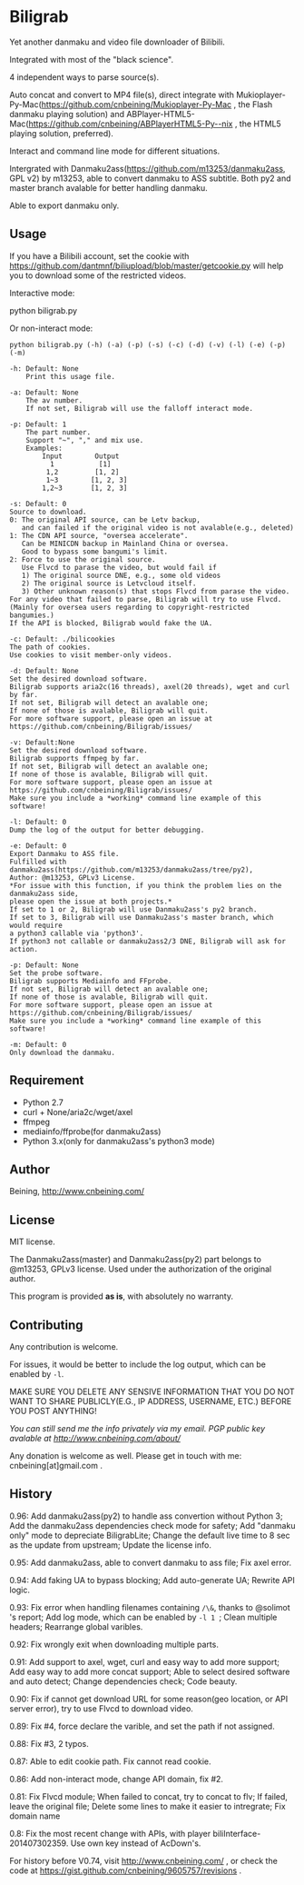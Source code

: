Biligrab
========

Yet another danmaku and video file downloader of Bilibili.

Integrated with most of the "black science".

4 independent ways to parse source(s).

Auto concat and convert to MP4 file(s), direct integrate with Mukioplayer-Py-Mac(https://github.com/cnbeining/Mukioplayer-Py-Mac  , the Flash danmaku playing solution) and ABPlayer-HTML5-Mac(https://github.com/cnbeining/ABPlayerHTML5-Py--nix  , the HTML5 playing solution, preferred). 

Interact and command line mode for different situations.

Intergrated with Danmaku2ass(https://github.com/m13253/danmaku2ass, GPL v2) by m13253, able to convert danmaku to ASS subtitle. Both py2 and master branch avalable for better handling danmaku.

Able to export danmaku only.

Usage
------
If you have a Bilibili account, set the cookie with https://github.com/dantmnf/biliupload/blob/master/getcookie.py  will help you to download some of the restricted videos.

Interactive mode:

python biligrab.py

Or non-interact mode:


    python biligrab.py (-h) (-a) (-p) (-s) (-c) (-d) (-v) (-l) (-e) (-p) (-m)
    
    -h: Default: None
        Print this usage file.
    
    -a: Default: None
        The av number.
        If not set, Biligrab will use the falloff interact mode.
        
    -p: Default: 1
        The part number.
        Support "~", "," and mix use.
        Examples:
            Input        Output
              1           [1]
             1,2         [1, 2]
             1~3        [1, 2, 3]
            1,2~3       [1, 2, 3]
                 
    -s: Default: 0
    Source to download.
    0: The original API source, can be Letv backup,
       and can failed if the original video is not avalable(e.g., deleted)
    1: The CDN API source, "oversea accelerate".
       Can be MINICDN backup in Mainland China or oversea.
       Good to bypass some bangumi's limit.
    2: Force to use the original source.
       Use Flvcd to parase the video, but would fail if
       1) The original source DNE, e.g., some old videos
       2) The original source is Letvcloud itself.
       3) Other unknown reason(s) that stops Flvcd from parase the video.
    For any video that failed to parse, Biligrab will try to use Flvcd.
    (Mainly for oversea users regarding to copyright-restricted bangumies.)
    If the API is blocked, Biligrab would fake the UA.
    
    -c: Default: ./bilicookies
    The path of cookies.
    Use cookies to visit member-only videos.
    
    -d: Default: None
    Set the desired download software.
    Biligrab supports aria2c(16 threads), axel(20 threads), wget and curl by far.
    If not set, Biligrab will detect an avalable one;
    If none of those is avalable, Biligrab will quit.
    For more software support, please open an issue at https://github.com/cnbeining/Biligrab/issues/
    
    -v: Default:None
    Set the desired download software.
    Biligrab supports ffmpeg by far.
    If not set, Biligrab will detect an avalable one;
    If none of those is avalable, Biligrab will quit.
    For more software support, please open an issue at https://github.com/cnbeining/Biligrab/issues/
    Make sure you include a *working* command line example of this software!
    
    -l: Default: 0
    Dump the log of the output for better debugging.
    
    -e: Default: 0
    Export Danmaku to ASS file.
    Fulfilled with danmaku2ass(https://github.com/m13253/danmaku2ass/tree/py2),
    Author: @m13253, GPLv3 License.
    *For issue with this function, if you think the problem lies on the danmaku2ass side,
    please open the issue at both projects.*
    If set to 1 or 2, Biligrab will use Danmaku2ass's py2 branch.
    If set to 3, Biligrab will use Danmaku2ass's master branch, which would require
    a python3 callable via 'python3'.
    If python3 not callable or danmaku2ass2/3 DNE, Biligrab will ask for action.
    
    -p: Default: None
    Set the probe software.
    Biligrab supports Mediainfo and FFprobe.
    If not set, Biligrab will detect an avalable one;
    If none of those is avalable, Biligrab will quit.
    For more software support, please open an issue at https://github.com/cnbeining/Biligrab/issues/
    Make sure you include a *working* command line example of this software!
    
    -m: Default: 0
    Only download the danmaku.

Requirement
-------
- Python 2.7
- curl + None/aria2c/wget/axel
- ffmpeg
- mediainfo/ffprobe(for danmaku2ass)
- Python 3.x(only for danmaku2ass's python3 mode)

Author
-----
Beining, http://www.cnbeining.com/

License
-----
MIT license.

The Danmaku2ass(master) and Danmaku2ass(py2) part belongs to @m13253, GPLv3 license. Used under the authorization of the original author.

This program is provided **as is**, with absolutely no warranty.

Contributing
------------
Any contribution is welcome. 

For issues, it would be better to include the log output, which can be enabled by ```-l```. 

MAKE SURE YOU DELETE ANY SENSIVE INFORMATION THAT YOU DO NOT WANT TO SHARE PUBLICLY(E.G., IP ADDRESS, USERNAME, ETC.) BEFORE YOU POST ANYTHING!

*You can still send me the info privately via my email. PGP public key avalable at http://www.cnbeining.com/about/*

Any donation is welcome as well. Please get in touch with me: cnbeining[at]gmail.com .

History
----
0.96: Add danmaku2ass(py2) to handle ass convertion without Python 3; Add the danmaku2ass dependencies check mode for safety; Add "danmaku only" mode to depreciate BiligrabLite; Change the default live time to 8 sec as the update from upstream; Update the license info.

0.95: Add danmaku2ass, able to convert danmaku to ass file; Fix axel error.

0.94: Add faking UA to bypass blocking; Add auto-generate UA; Rewrite API logic.

0.93: Fix error when handling filenames containing ```/\&```, thanks to @solimot 's report; Add log mode, which can be enabled by ```-l 1 ```; Clean multiple headers; Rearrange global varibles.

0.92: Fix wrongly exit when downloading multiple parts.

0.91: Add support to axel, wget, curl and easy way to add more support; Add easy way to add more concat support; Able to select desired software and auto detect; Change dependencies check; Code beauty.

0.90: Fix if cannot get download URL for some reason(geo location, or API server error), try to use Flvcd to download video. 

0.89: Fix #4, force declare the varible, and set the path if not assigned. 

0.88: Fix #3, 2 typos.

0.87: Able to edit cookie path. Fix cannot read cookie.

0.86: Add non-interact mode, change API domain, fix #2.

0.81: Fix Flvcd module; When failed to concat, try to concat to flv; If failed, leave the original file; Delete some lines to make it easier to intregrate; Fix domain name

0.8: Fix the most recent change with APIs, with player biliInterface-201407302359. Use own key instead of AcDown's.

For history before V0.74, visit http://www.cnbeining.com/ , or check the code at https://gist.github.com/cnbeining/9605757/revisions  .
